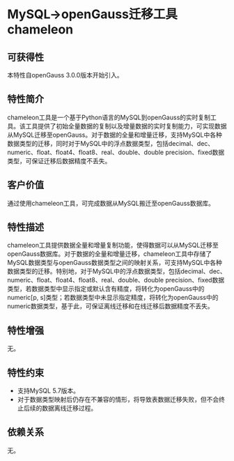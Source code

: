 # MySQL-\>openGauss迁移工具chameleon

## 可获得性<a name="section56086982"></a>

本特性自openGauss 3.0.0版本开始引入。

## 特性简介<a name="section35020791"></a>

chameleon工具是一个基于Python语言的MySQL到openGauss的实时复制工具。该工具提供了初始全量数据的复制以及增量数据的实时复制能力，可实现数据从MySQL迁移至openGauss。对于数据的全量和增量迁移，支持MySQL中各种数据类型的迁移，同时对于MySQL中的浮点数据类型，包括decimal、dec、numeric、float、float4、float8、real、double、double precision、fixed数据类型，可保证迁移后数据精度不丢失。

## 客户价值<a name="section46751668"></a>

通过使用chameleon工具，可完成数据从MySQL搬迁至openGauss数据库。

## 特性描述<a name="section18111828"></a>

chameleon工具提供数据全量和增量复制功能，使得数据可以从MySQL迁移至openGauss数据库。对于数据的全量和增量迁移，chameleon工具中存储了MySQL数据类型与openGauss数据类型之间的映射关系，可支持MySQL中各种数据类型的迁移。特别地，对于MySQL中的浮点数据类型，包括decimal、dec、numeric、float、float4、float8、real、double、double precision、fixed数据类型，若数据类型中显示指定或默认含有精度，将转化为openGauss中的numeric\[p, s\]类型；若数据类型中未显示指定精度，将转化为openGauss中的numeric数据类型，基于此，可保证离线迁移和在线迁移后数据精度不丢失。

## 特性增强<a name="section28788730"></a>

无。

## 特性约束<a name="section06531946143616"></a>

-   支持MySQL 5.7版本。
-   对于数据类型映射后仍存在不兼容的情形，将导致表数据迁移失败，但不会终止后续的数据离线迁移过程。

## 依赖关系<a name="section57771982"></a>

无。
